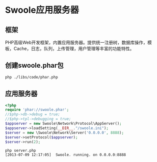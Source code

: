 Swoole应用服务器
====================
框架
-----
PHP高级Web开发框架，内置应用服务器。提供统一注册树，数据库操作，模板，Cache，日志，队列，上传管理，用户管理等丰富的功能特性。

创建swoole.phar包
-----
```bash
php ./libs/code/phar.php
```

应用服务器
-----
```php
<?php
require 'phar://swoole.phar';
//$php->db->debug = true;
//$php->tpl->debugging = true;
$appserver = new Swoole\Network\Protocol\AppServer();
$appserver->loadSetting(__DIR__."/swoole.ini");
$server = new \Swoole\Network\Server('0.0.0.0', 8888);
$server->setProtocol($appserver);
$server->run(2);
```

```shell
php server.php
[2013-07-09 12:17:05]  Swoole. running. on 0.0.0.0:8888
```
